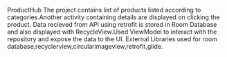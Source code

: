 ProductHub
The project contains list of products listed according to categories.Another activity containing details are displayed on clicking the product.
Data recieved from API using retrofit is stored in Room Database and also displayed with RecycleView.Used ViewModel to interact with the repository and expose the data to the
UI.
External Libraries used for room database,recyclerview,circularimageview,retrofit,glide.
